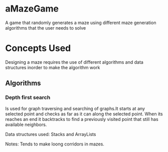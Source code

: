 # aMazeGame
A game that randomly generates a maze using different maze generation algorithms that the user needs to solve 

# Concepts Used
Designing a maze requires the use of different algorithms 
and data structures inorder to make the algorithm work

## Algorithms 

### Depth first search 
Is used for graph traversing and searching of graphs.It starts 
at any selected point and checks as far as it can along the
selected point. When its reaches an end it backtracks to find
a previously visited point that still has available neighbors.

Data structures used: Stacks and ArrayLists

Notes: Tends to make loong corridors in mazes.